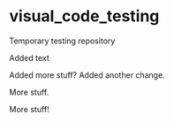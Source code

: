 # visual_code_testing
Temporary testing repository

Added text

Added more stuff?
Added another change.

More stuff.

More stuff!